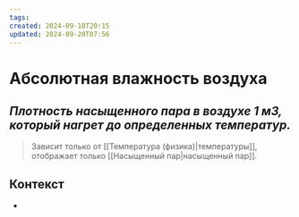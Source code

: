 ```yaml
---
tags: 
created: 2024-09-18T20:15
updated: 2024-09-20T07:56
---
```

# Абсолютная влажность воздуха

## ***Плотность насыщенного пара в воздухе 1 м3, который нагрет до определенных температур.***

>Зависит только от [[Температура (физика)|температуры]], отображает только [[Насыщенный пар|насыщенный пар]].

## Контекст
- 

